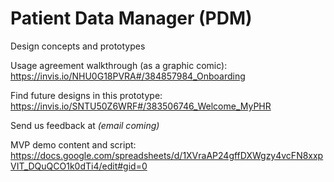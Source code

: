 # Patient Data Manager (PDM)
Design concepts and prototypes

Usage agreement walkthrough (as a graphic comic):
https://invis.io/NHU0G18PVRA#/384857984_Onboarding

Find future designs in this prototype:
https://invis.io/SNTU50Z6WRF#/383506746_Welcome_MyPHR

Send us feedback at _(email coming)_

MVP demo content and script:
https://docs.google.com/spreadsheets/d/1XVraAP24gffDXWgzy4vcFN8xxpVIT_DQuQCO1k0dTi4/edit#gid=0
